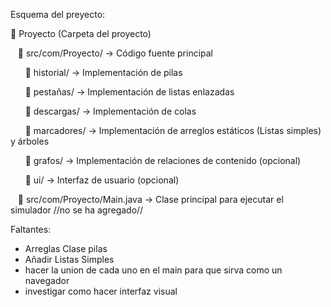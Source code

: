 Esquema del preyecto:

📁 Proyecto (Carpeta del proyecto)

   📂 src/com/Proyecto/ → Código fuente principal
   
      📂 historial/ → Implementación de pilas
      
      📂 pestañas/ → Implementación de listas enlazadas
      
      📂 descargas/ → Implementación de colas
      
      📂 marcadores/ → Implementación de arreglos estáticos (Listas simples) y árboles
      
      📂 grafos/ → Implementación de relaciones de contenido (opcional)
      
      📂 ui/ → Interfaz de usuario (opcional)
      
   📂 src/com/Proyecto/Main.java → Clase principal para ejecutar el simulador //no se ha agregado//

Faltantes:
   * Arreglas Clase pilas
   * Añadir Listas Simples
   * hacer la union de cada uno en el main para que sirva como un navegador
   * investigar como hacer interfaz visual

